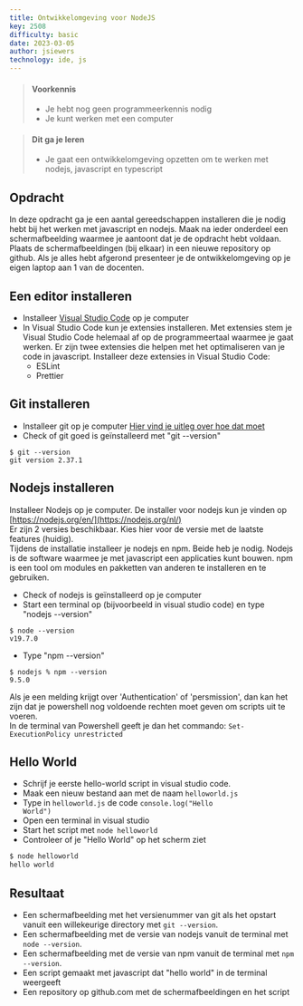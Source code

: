 ```yaml
---
title: Ontwikkelomgeving voor NodeJS
key: 2508
difficulty: basic
date: 2023-03-05
author: jsiewers
technology: ide, js
---
```


> #### Voorkennis
> * Je hebt nog geen programmeerkennis nodig
> * Je kunt werken met een computer

> #### Dit ga je leren
> * Je gaat een ontwikkelomgeving opzetten om te werken met nodejs, javascript en typescript

## Opdracht
In deze opdracht ga je een aantal gereedschappen installeren die je nodig hebt bij het werken met javascript en nodejs. Maak na ieder onderdeel een schermafbeelding waarmee je aantoont dat je de opdracht hebt voldaan. Plaats de schermafbeeldingen (bij elkaar) in een nieuwe repository op github. Als je alles hebt afgerond presenteer je de ontwikkelomgeving op je eigen laptop aan 1 van de docenten.

## Een editor installeren
* Installeer [Visual Studio Code](https://code.visualstudio.com/) op je computer
* In Visual Studio Code kun je extensies installeren. Met extensies stem je Visual Studio Code helemaal af op de programmeertaal waarmee je gaat werken. Er zijn twee extensies die helpen met het optimaliseren van je code in javascript. Installeer deze extensies in Visual Studio Code:
    * ESLint
    * Prettier
    
## Git installeren
* Installeer git op je computer [Hier vind je uitleg over hoe dat moet](https://www.edutorial.nl/git/introductie/)
* Check of git goed is geïnstalleerd met "git --version"
```shell
$ git --version
git version 2.37.1 
```

## Nodejs installeren
Installeer Nodejs op je computer. De installer voor nodejs kun je vinden op [https://nodejs.org/en/](https://nodejs.org/nl/)  
Er zijn 2 versies beschikbaar. Kies hier voor de versie met de laatste features (huidig).  
Tijdens de installatie installeer je nodejs en npm. Beide heb je nodig. Nodejs is de software waarmee je met javascript een applicaties kunt bouwen. npm is een tool om modules en pakketten van anderen te  installeren en te gebruiken.

* Check of nodejs is geïnstalleerd op je computer  
* Start een terminal op (bijvoorbeeld in visual studio code) en type "nodejs --version"  
```shell
$ node --version
v19.7.0
```
* Type "npm --version"
```shell
$ nodejs % npm --version 
9.5.0
```
Als je een melding krijgt over 'Authentication' of 'persmission', dan kan het zijn dat je powershell nog voldoende rechten moet geven om scripts uit te voeren.  
In de terminal van Powershell geeft je dan het commando: <code>Set-ExecutionPolicy unrestricted</code>

## Hello World
* Schrijf je eerste hello-world script in visual studio code.
* Maak een nieuw bestand aan met de naam <code>helloworld.js</code>
* Type in <code>helloworld.js</code> de code <code>console.log("Hello World")</code>
* Open een terminal in visual studio
* Start het script met <code>node helloworld</code>
* Controleer of je "Hello World" op het scherm ziet

``` javascript
$ node helloworld
hello world
```
## Resultaat
* Een schermafbeelding met het versienummer van git als het opstart vanuit een willekeurige directory met <code>git --version</code>.
* Een schermafbeelding met de versie van nodejs vanuit de terminal met <code>node --version</code>.
* Een schermafbeelding met de versie van npm vanuit de terminal met <code>npm --version</code>.
* Een script gemaakt met javascript dat "hello world" in de terminal weergeeft
* Een repository op github.com met de schermafbeeldingen en het script